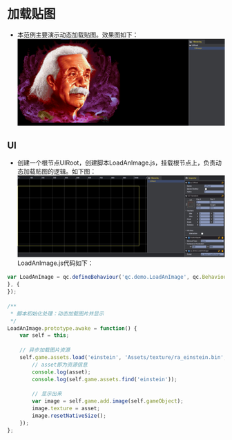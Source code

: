# 加载贴图

* 本范例主要演示动态加载贴图。效果图如下：<br>
![](images\runUI.png)<br>

## UI

* 创建一个根节点UIRoot，创建脚本LoadAnImage.js，挂载根节点上，负责动态加载贴图的逻辑。如下图：<br>
![](images\UI.png)<br>
LoadAnImage.js代码如下：<br>

```javascript   
var LoadAnImage = qc.defineBehaviour('qc.demo.LoadAnImage', qc.Behaviour, function() {
}, {
});

/**
 * 脚本初始化处理：动态加载图片并显示
 */
LoadAnImage.prototype.awake = function() {
    var self = this;

    // 异步加载图片资源
    self.game.assets.load('einstein', 'Assets/texture/ra_einstein.bin', function(asset) {
        // asset即为资源信息
        console.log(asset);
        console.log(self.game.assets.find('einstein'));

        // 显示出来
        var image = self.game.add.image(self.gameObject);
        image.texture = asset;
        image.resetNativeSize();
    });
};
```
